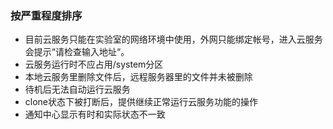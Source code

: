 ### 按严重程度排序
- 目前云服务只能在实验室的网络环境中使用，外网只能绑定帐号，进入云服务会提示“请检查输入地址“。
- 云服务运行时不应占用/system分区
- 本地云服务里删除文件后，远程服务器里的文件并未被删除
- 待机后无法自动运行云服务
- clone状态下被打断后，提供继续正常运行云服务功能的操作
- 通知中心显示有时和实际状态不一致 
